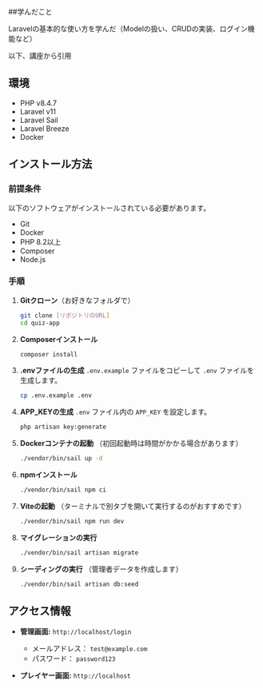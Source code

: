 ##学んだこと


Laravelの基本的な使い方を学んだ（Modelの扱い、CRUDの実装、ログイン機能など）



以下、講座から引用

## 環境

-   PHP v8.4.7
-   Laravel v11
-   Laravel Sail
-   Laravel Breeze
-   Docker

## インストール方法

### 前提条件

以下のソフトウェアがインストールされている必要があります。

-   Git
-   Docker
-   PHP 8.2以上
-   Composer
-   Node.js

### 手順

1.  **Gitクローン**（お好きなフォルダで）
    ```bash
    git clone [リポジトリのURL]
    cd quiz-app
    ```

2.  **Composerインストール**
    ```bash
    composer install
    ```

3.  **.envファイルの生成**
    `.env.example` ファイルをコピーして `.env` ファイルを生成します。
    ```bash
    cp .env.example .env
    ```

4.  **APP_KEYの生成**
    `.env` ファイル内の `APP_KEY` を設定します。
    ```bash
    php artisan key:generate
    ```

5.  **Dockerコンテナの起動**
    （初回起動時は時間がかかる場合があります）
    ```bash
    ./vendor/bin/sail up -d
    ```

6.  **npmインストール**
    ```bash
    ./vendor/bin/sail npm ci
    ```

7.  **Viteの起動**
    （ターミナルで別タブを開いて実行するのがおすすめです）
    ```bash
    ./vendor/bin/sail npm run dev
    ```

8.  **マイグレーションの実行**
    ```bash
    ./vendor/bin/sail artisan migrate
    ```

9.  **シーディングの実行**
    （管理者データを作成します）
    ```bash
    ./vendor/bin/sail artisan db:seed
    ```

## アクセス情報

-   **管理画面:** `http://localhost/login`
    -   メールアドレス： `test@example.com`
    -   パスワード： `password123`

-   **プレイヤー画面:** `http://localhost`
